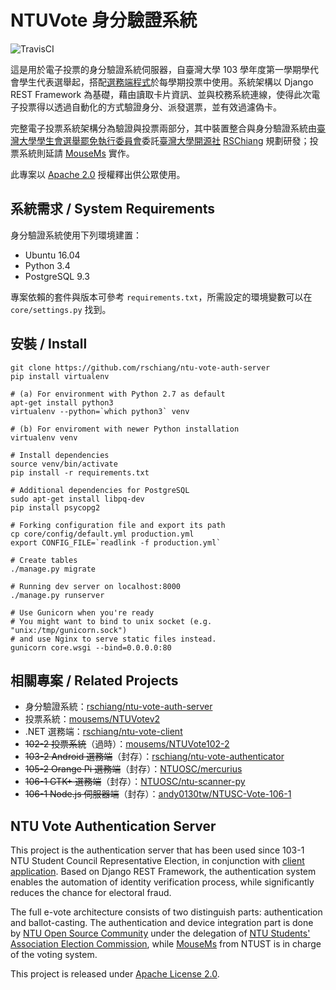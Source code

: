 NTUVote 身分驗證系統
===================

![TravisCI](https://travis-ci.org/azdkj532/ntu-vote-auth-server.svg?branch=master)

這是用於電子投票的身分驗證系統伺服器，自臺灣大學 103 學年度第一學期學代會學生代表選舉起，搭配[選務端程式](https://github.com/rschiang/ntu-vote-client)於每學期投票中使用。系統架構以 Django REST Framework 為基礎，藉由讀取卡片資訊、並與校務系統連線，使得此次電子投票得以透過自動化的方式驗證身分、派發選票，並有效過濾偽卡。

完整電子投票系統架構分為驗證與投票兩部分，其中裝置整合與身分驗證系統由[臺灣大學學生會選舉罷免執行委員會](https://www.facebook.com/NTUVote)委託[臺灣大學開源社](https://ntuosc.org) [RSChiang](https://github.com/rschiang/ntu-vote-auth-server) 規劃研發；投票系統則延請 [MouseMs](https://github.com/mousems/NTUvoteV2) 實作。

此專案以 [Apache 2.0](LICENSE.md) 授權釋出供公眾使用。

系統需求 / System Requirements
-----------------------------

身分驗證系統使用下列環境建置：

* Ubuntu 16.04
* Python 3.4
* PostgreSQL 9.3

專案依賴的套件與版本可參考 `requirements.txt`，所需設定的環境變數可以在 `core/settings.py` 找到。

安裝 / Install
--------------
    git clone https://github.com/rschiang/ntu-vote-auth-server
    pip install virtualenv

    # (a) For environment with Python 2.7 as default
    apt-get install python3
    virtualenv --python=`which python3` venv

    # (b) For enviroment with newer Python installation
    virtualenv venv

    # Install dependencies
    source venv/bin/activate
    pip install -r requirements.txt

    # Additional dependencies for PostgreSQL
    sudo apt-get install libpq-dev
    pip install psycopg2

    # Forking configuration file and export its path
    cp core/config/default.yml production.yml
    export CONFIG_FILE=`readlink -f production.yml`

    # Create tables
    ./manage.py migrate

    # Running dev server on localhost:8000
    ./manage.py runserver

    # Use Gunicorn when you're ready
    # You might want to bind to unix socket (e.g. "unix:/tmp/gunicorn.sock")
    # and use Nginx to serve static files instead.
    gunicorn core.wsgi --bind=0.0.0.0:80

相關專案 / Related Projects
---------------------------

* 身分驗證系統：[rschiang/ntu-vote-auth-server](https://github.com/rschiang/ntu-vote-auth-server)
* 投票系統：[mousems/NTUVotev2](https://github.com/mousems/NTUVotev2)
* .NET 選務端：[rschiang/ntu-vote-client](https://github.com/rschiang/ntu-vote-client)
* ~~102-2 投票系統~~（過時）：[mousems/NTUVote102-2](https://github.com/mousems/NTUvote102-2)
* ~~103-2 Android 選務端~~（封存）：[rschiang/ntu-vote-authenticator](https://github.com/rschiang/ntu-vote-authenticator)
* ~~105-2 Orange Pi 選務端~~（封存）：[NTUOSC/mercurius](https://github.com/NTUOSC/mercurius)
* ~~106-1 GTK+ 選務端~~（封存）：[NTUOSC/ntu-scanner-py](https://github.com/NTUOSC/ntu-scanner-py)
* ~~106-1 Node.js 伺服器端~~（封存）：[andy0130tw/NTUSC-Vote-106-1](https://github.com/andy0130tw/NTUSC-Vote-106-1)


NTU Vote Authentication Server
------------------------------

This project is the authentication server that has been used since 103-1 NTU Student Council Representative Election, in conjunction with [client application](https://github.com/rschiang/ntu-vote-client). Based on Django REST Framework, the authentication system enables the automation of identity verification process, while significantly reduces the chance for electoral fraud.

The full e-vote architecture consists of two distinguish parts: authentication and ballot-casting. The authentication and device integration part is done by [NTU Open Source Community](https://ntuosc.org) under the delegation of [NTU Students' Association Election Commission](https://www.facebook.com/NTUVote), while [MouseMs](https://github.com/mousems/NTUvoteV2) from NTUST is in charge of the voting system.

This project is released under [Apache License 2.0](LICENSE.md).
